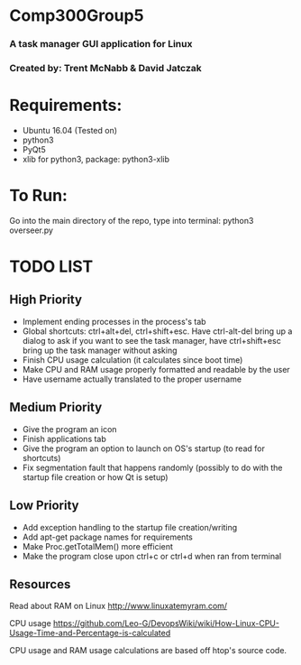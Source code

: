# Comp300Group5
### A task manager GUI application for Linux
### Created by: Trent McNabb & David Jatczak

# Requirements:
- Ubuntu 16.04 (Tested on)
- python3
- PyQt5
- xlib for python3, package: python3-xlib

# To Run:
Go into the main directory of the repo, type into terminal: python3 overseer.py

# TODO LIST

## High Priority

- Implement ending processes in the process's tab
- Global shortcuts: ctrl+alt+del, ctrl+shift+esc. Have ctrl-alt-del bring up a dialog to ask if you want to see the task manager, have ctrl+shift+esc bring up the task manager without asking
- Finish CPU usage calculation (it calculates since boot time)
- Make CPU and RAM usage properly formatted and readable by the user
- Have username actually translated to the proper username

## Medium Priority

- Give the program an icon
- Finish applications tab
- Give the program an option to launch on OS's startup (to read for shortcuts)
- Fix segmentation fault that happens randomly (possibly to do with the startup file creation or how Qt is setup)

## Low Priority

- Add exception handling to the startup file creation/writing
- Add apt-get package names for requirements
- Make Proc.getTotalMem() more efficient
- Make the program close upon ctrl+c or ctrl+d when ran from terminal


## Resources

Read about RAM on Linux
http://www.linuxatemyram.com/

CPU usage
https://github.com/Leo-G/DevopsWiki/wiki/How-Linux-CPU-Usage-Time-and-Percentage-is-calculated

CPU usage and RAM usage calculations are based off htop's source code.

